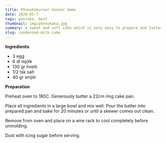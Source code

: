 ```yaml
---
title: Pönnukökurnar hennar ömmu
date: 2020-05-7
tags: pancake, best
thumbnail: img/ponnukaka.jpg
summary: A sweet and soft cake which is very easy to prepare and tastes great with a cup of tea.
slug: condensed-milk-cake
---
```


__Ingredients__

+ 3 egg
+ 6 dl mjólk
+ 130 gr hveiti
+ 1/2 tsk salt
+ 40 gr smjör

__Preparation__

Preheat oven to 180C. Generously butter a 22cm ring cake pan.
 
Place all ingredients in a large bowl and mix well. Pour the batter into prepared pan and bake for 20 minutes or until a skewer comes out clean. 
 
Remove from oven and place on a wire rack to cool completely before unmolding.
 
Dust with icing sugar before serving.
